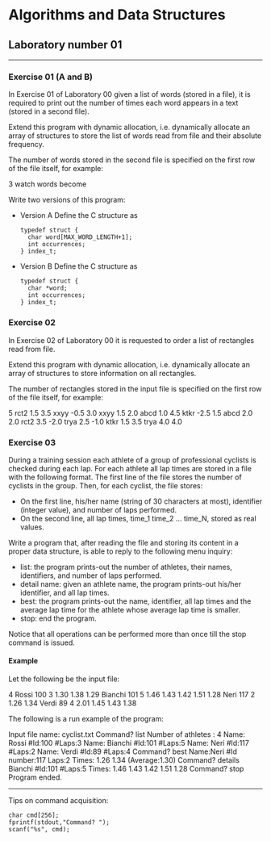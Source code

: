 # Algorithms and Data Structures
## Laboratory number 01
--------------------

### Exercise 01 (A and B)

In
Exercise 01 of Laboratory 00
given a list of words (stored in a file), it is required
to print out the number of times each word appears in a
text (stored in a second file).

Extend this program with dynamic allocation, i.e.
dynamically allocate an array of structures to store
the list of words read from file and their absolute
frequency.

The number of words stored in the second file is specified
on the first row of the file itself, for example:

3
watch
words
become

Write two versions of this program:

- Version A
  Define the C structure as

  ```
  typedef struct {
    char word[MAX_WORD_LENGTH+1];
    int occurrences;
  } index_t;
  ```

- Version B
  Define the C structure as

  ```
  typedef struct {
    char *word;
    int occurrences;
  } index_t;
  ```

### Exercise 02

In
Exercise 02 of Laboratory 00
it is requested to order a list of rectangles read from file.

Extend this program with dynamic allocation, i.e.
dynamically allocate an array of structures to store
information on all rectangles.

The number of rectangles stored in the input file is specified on the
first row of the file itself, for example:

5
rct2  1.5 3.5
xxyy  -0.5 3.0
xxyy  1.5 2.0
abcd  1.0 4.5
ktkr  -2.5 1.5
abcd  2.0 2.0
rct2  3.5 -2.0
trya  2.5 -1.0
ktkr  1.5 3.5
trya  4.0 4.0

### Exercise 03

During a training session each athlete of a group of professional
cyclists is checked during each lap.
For each athlete all lap times are stored in a file with the following
format.
The first line of the file stores the number of cyclists in the group.
Then, for each cyclist, the file stores:
- On the first line, his/her name (string of 30 characters at most),
  identifier (integer value), and number of laps performed.
- On the second line, all lap times,
  time_1 time_2 ... time_N, stored as real values.

Write a program that, after reading the file and storing its content
in a proper data structure, is able to reply to the following menu
inquiry:
- list: the program prints-out the number of athletes, their names,
  identifiers, and number of laps performed.
- detail name: given an athlete name, the program prints-out
  his/her identifier, and all lap times.
- best: the program prints-out the name, identifier, all lap times
  and the average lap time for the athlete whose average lap time is
  smaller.
- stop: end the program.

Notice that all operations can be performed more than once till the
stop command is issued.

#### Example

Let the following be the input file:

4
Rossi 100 3
1.30 1.38 1.29
Bianchi 101 5
1.46 1.43 1.42 1.51 1.28
Neri 117 2 
1.26 1.34
Verdi 89 4
2.01 1.45 1.43 1.38

The following is a run example of the program:

Input file name: cyclist.txt
Command? list
Number of athletes : 4
Name: Rossi #Id:100 #Laps:3
Name: Bianchi #Id:101 #Laps:5
Name: Neri #Id:117 #Laps:2
Name: Verdi #Id:89 #Laps:4
Command? best
Name:Neri #Id number:117 Laps:2 Times: 1.26 1.34 (Average:1.30)
Command? details Bianchi
#Id:101 #Laps:5 Times: 1.46 1.43 1.42 1.51 1.28
Command? stop
Program ended.              

------
Tips on command acquisition:
```
char cmd[256];
fprintf(stdout,"Command? ");
scanf("%s", cmd);
```